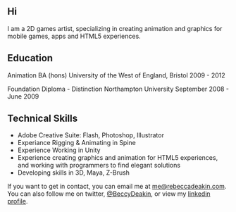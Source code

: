 ## Hi

I am a 2D games artist, specializing in creating animation and graphics for mobile games, apps and HTML5 experiences.

## Education

Animation BA (hons)
University of the West of England, Bristol
2009 - 2012

Foundation Diploma - Distinction
Northampton University
September 2008 - June 2009

## Technical Skills

- Adobe Creative Suite: Flash, Photoshop, Illustrator
- Experiance Rigging & Animating in Spine
- Experience Working in Unity
- Experience creating graphics and animation for HTML5 experiences, and working with programmers to find elegant solutions
- Developing skills in 3D, Maya, Z-Brush

If you want to get in contact, you can email me at [me@rebeccadeakin.com](mailto:me@rebeccadeakin.com).
You can also follow me on twitter, [@BeccyDeakin](https://twitter.com/BeccyDeakin), or view my [linkedin profile](http://www.linkedin.com/in/rebecca-deakin-03a69927).
